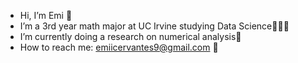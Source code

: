 - Hi, I’m Emi 👋
- I’m a 3rd year math major at UC Irvine studying Data Science👩🏻‍💻
- I’m currently doing a research on numerical analysis🧮
- How to reach me: emiicervantes9@gmail.com 📧

<!---
emicervantes/emicervantes is a ✨ special ✨ repository because its `README.md` (this file) appears on your GitHub profile.
You can click the Preview link to take a look at your changes.
--->
